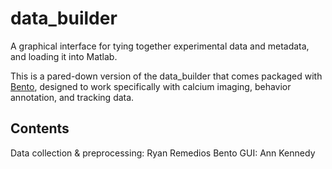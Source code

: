 # data_builder
A graphical interface for tying together experimental data and metadata, and loading it into Matlab.

This is a pared-down version of the data_builder that comes packaged with [Bento](https://github.com/annkennedy/bento), designed to work specifically with calcium imaging, behavior annotation, and tracking data. 

## Contents
Data collection & preprocessing: Ryan Remedios
Bento GUI: Ann Kennedy
